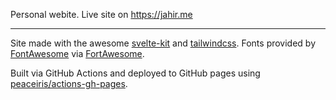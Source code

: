 Personal webite. Live site on https://jahir.me

---

Site made with the awesome [svelte-kit](https://github.com/sveltejs/kit) and [tailwindcss](https://github.com/tailwindlabs/tailwindcss). Fonts provided by [FontAwesome](https://fontawesome.com/v5.15/icons?d=gallery&p=2) via [FortAwesome](https://github.com/FortAwesome).

Built via GitHub Actions and deployed to GitHub pages using [peaceiris/actions-gh-pages](https://github.com/peaceiris/actions-gh-pages).